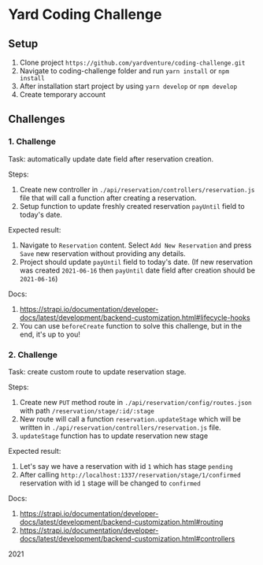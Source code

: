 # Yard Coding Challenge

## Setup

1. Clone project `https://github.com/yardventure/coding-challenge.git`
2. Navigate to coding-challenge folder and run `yarn install` or `npm install`
3. After installation start project by using `yarn develop` or `npm develop`
4. Create temporary account

## Challenges

### 1. Challenge

Task: automatically update date field after reservation creation.

Steps:
1. Create new controller in `./api/reservation/controllers/reservation.js` file that will call a function after creating a reservation.
2. Setup function to update freshly created reservation `payUntil` field to today's date.

Expected result:
1. Navigate to `Reservation` content. Select `Add New Reservation` and press `Save` new reservation without providing any details.
2. Project should update `payUntil` field to today's date. (If new reservation was created `2021-06-16` then `payUntil` date field after creation should be `2021-06-16`)

Docs:
1. https://strapi.io/documentation/developer-docs/latest/development/backend-customization.html#lifecycle-hooks
2. You can use `beforeCreate` function to solve this challenge, but in the end, it's up to you!


### 2. Challenge

Task: create custom route to update reservation stage.

Steps:
1. Create new `PUT` method route in `./api/reservation/config/routes.json` with path `/reservation/stage/:id/:stage`
2. New route will call a function `reservation.updateStage` which will be written in `./api/reservation/controllers/reservation.js` file.
3. `updateStage` function has to update reservation new stage

Expected result:
1. Let's say we have a reservation with id `1` which has stage `pending`
2. After calling `http://localhost:1337/reservation/stage/1/confirmed` reservation with id `1` stage will be changed to `confirmed`

Docs:
1. https://strapi.io/documentation/developer-docs/latest/development/backend-customization.html#routing
2. https://strapi.io/documentation/developer-docs/latest/development/backend-customization.html#controllers

2021
